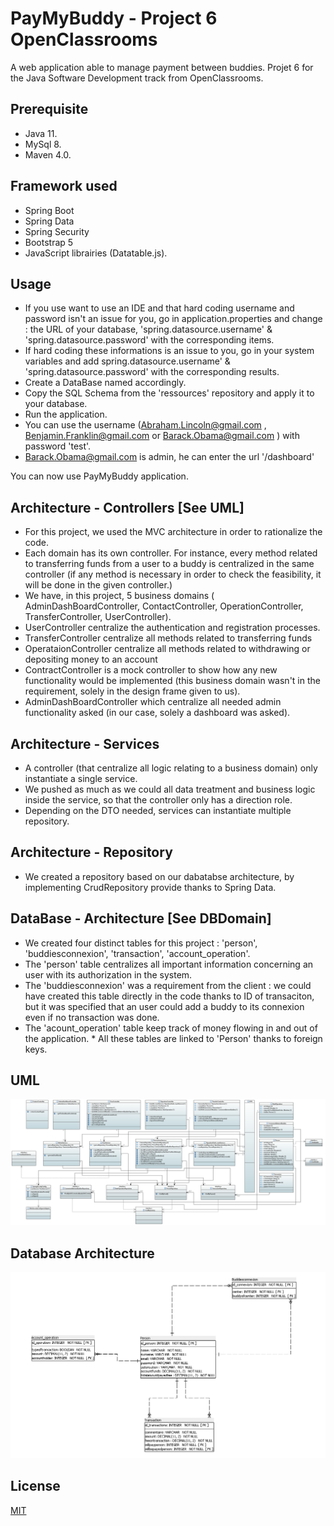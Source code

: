 
# PayMyBuddy - Project 6 OpenClassrooms

A web application able to manage payment between buddies. 
Projet 6 for the Java Software Development track from OpenClassrooms. 

## Prerequisite

* Java 11.
* MySql 8.
* Maven 4.0.

## Framework used
* Spring Boot 
* Spring Data
* Spring Security
* Bootstrap 5
* JavaScript librairies (Datatable.js).




## Usage 

* If you use want to use an IDE and that hard coding username and password isn't an issue for you, go in application.properties and change : the URL of your database, 'spring.datasource.username' & 'spring.datasource.password' with the corresponding items.
* If hard coding these informations is an issue to you, go in your system variables and add spring.datasource.username' & 'spring.datasource.password' with the corresponding results.
*  Create a DataBase named accordingly.
* Copy the SQL Schema from the 'ressources' repository and apply it to your database.
* Run the application.
* You can use the username (Abraham.Lincoln@gmail.com , Benjamin.Franklin@gmail.com or Barack.Obama@gmail.com ) with password 'test'.
* Barack.Obama@gmail.com is admin, he can enter the url '/dashboard'

You can now use PayMyBuddy application. 


## Architecture - Controllers [See UML]

* For this project, we used the MVC architecture in order to rationalize the code. 
* Each domain has its own controller. For instance, every method related to transferring funds from a user to a buddy is centralized in the same controller (if any method is necessary in order to check the feasibility, it will be done in the given controller.)
* We have, in this project, 5 business domains ( AdminDashBoardController, ContactController, OperationController, TransferController, UserController).
* UserController centralize the authentication and registration processes.
* TransferController centralize all methods related to transferring  funds
* OperataionController centralize all methods related to withdrawing or depositing money to an account
* ContractController is a mock controller to show how any new functionality would be implemented (this business domain wasn't in the requirement, solely in the design frame given to us).
* AdminDashBoardController which centralize all needed admin functionality asked (in our case, solely a dashboard was asked).

## Architecture - Services

* A controller (that centralize all logic relating to a business domain) only instantiate a single service. 
* We pushed as much as we could all data treatment and business logic inside the service, so that the controller only has a direction role.
* Depending on the DTO needed, services can instantiate multiple repository.

## Architecture - Repository

* We created a repository based on our dabatabse architecture, by implementing CrudRepository provide thanks to Spring Data. 

## DataBase - Architecture [See DBDomain]

* We created four distinct tables for this project : 'person', 'buddiesconnexion', 'transaction', 'account_operation'. 
* The 'person' table centralizes all important information concerning an user with its authorization in the system.
* The 'buddiesconnexion' was a requirement from the client : we could have created this table directly in the code thanks to ID of transaciton, but it was specified that an user could add a buddy to its connexion even if no transaction was done. 
* The 'acount_operation' table keep track of money flowing in and out of the application. * All these tables are linked to 'Person' thanks to foreign keys. 


## UML

![alt text](https://github.com/OSSELINAlexandre/Projet6-OC/blob/master/UML_PayMyBuddyApp.png?raw=true)

## Database Architecture

![alt text](https://github.com/OSSELINAlexandre/Projet6-OC/blob/master/DB_Domain.PNG?raw=true)

## License
[MIT](https://choosealicense.com/licenses/mit/)
